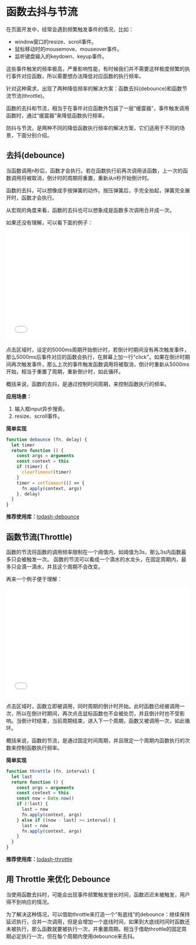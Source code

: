 # 函数去抖与节流

在页面开发中，经常会遇到频繁触发事件的情况，比如：

- window窗口的resize、scroll事件。
- 鼠标移动时的mousemove、mouseover事件。
- 监听键盘输入的keydown、keyup事件。

这些事件触发的频率极高，严重影响性能，有时候我们并不需要这样极度频繁的执行事件对应函数，所以需要想办法降低对应函数的执行频率。

针对这种需求，出现了两种降低频率的解决方案：函数去抖(debounce)和函数节流节流(throttle)。  

函数的去抖和节流，相当于在事件对应函数外包装了一层“缓震器”，事件触发调用函数时，通过“缓震器”来降低函数执行频率。  

防抖与节流，是两种不同的降低函数执行频率的解决方案，它们适用于不同的场景，下面分别介绍。

## 去抖(debounce)

当函数调用n秒后，函数才会执行。若在函数执行前再次调用该函数，上一次的函数调用将被取消，倒计时的周期将重置，重新从n秒开始倒计时。  

函数的去抖，可以想像成手按弹簧的动作。按压弹簧后，手完全抬起，弹簧完全展开时，函数才会执行。  

从宏观的角度来看，函数的去抖也可以想象成是函数多次调用合并成一次。

如果还没有理解，可以看下面的例子：

<iframe width="100%" height="300" src="//jsfiddle.net/Chengyanzhao/ox08mp4r/embedded/" allowfullscreen="allowfullscreen" allowpaymentrequest frameborder="0"></iframe>

点击区域时，设定的5000ms周期开始倒计时，若倒计时期间没有再次触发事件，那么5000ms后事件对应的函数会执行，在屏幕上加一行"click"。如果在倒计时期间再次触发事件，那么上次的事件触发函数调用将被取消，倒计时重新从5000ms开始，相当于重置了周期，重新倒计时，如此循环。

概括来说，函数的去抖，是通过控制时间周期，来控制函数执行的频率。


**应用场景：**

1. 输入框input异步搜索。
2. resize、scroll事件。

**简单实现**

``` js
function debounce (fn, delay) {
  let timer
  return function () {
    const args = arguments
    const context = this
    if (timer) {
      clearTimeout(timer)
    }
    timer = setTimeout(() => {
      fn.apply(context, args)
    }, delay)
  }
}
```

**推荐使用库：**[lodash-debounce](https://lodash.com/docs/4.17.11#debounce)

## 函数节流(Throttle)

函数的节流将函数的调用频率限制在一个阈值内，如阈值为3s，那么3s内函数最多只会被触发一次。
函数的节流可以看成一个滴水的水龙头，在固定周期内，最多只会滴一滴水，并且这个周期不会改变。

再来一个例子便于理解：

<iframe width="100%" height="300" src="//jsfiddle.net/Chengyanzhao/2bLyd6jf/embedded/" allowfullscreen="allowfullscreen" allowpaymentrequest frameborder="0"></iframe>

点击区域时，函数立即被调用，同时周期的倒计时开始。此时函数已经被调用一次，所以在倒计时期间，再次点击鼠标函数也不会被处罚，并且倒计时也不受影响。当倒计时结束，当前周期结束，进入下一个周期，函数又被调用一次，如此循环。

概括来说，函数的节流，是通过固定时间周期，并且限定一个周期内函数执行的次数来控制函数执行频率。

**简单实现**

``` js
function throttle (fn, interval) {
  let last
  return function () {
    const args = arguments
    const context = this
    const now = Date.now()
    if (!last) {
      last = now
      fn.apply(context, args)
    } else if ((now - last) >= interval) {
      last = now
      fn.apply(context, args)
    }
  }
}
```

**推荐使用库：**[lodash-throttle](https://lodash.com/docs/4.17.11#throttle)

## 用 Throttle 来优化 Debounce

当使用函数去抖时，可能会出现事件频繁触发很长时间，函数迟迟未被触发，用户得不到响应的情况。

为了解决这种情况，可以借助throttle来打造一个“有底线”的debounce：继续保持延迟执行，合并一次调用，但是会增加一个底线时间，如果到大底线时间时函数还未被执行，那么函数就要被执行一次，并重置周期。相当于借助throttle的固定周期必定执行一次，但在每个周期内使用debounce来去抖。